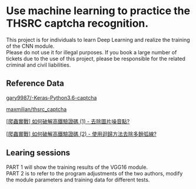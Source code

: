 # Use machine learning to practice the THSRC captcha recognition.

This project is for individuals to learn Deep Learning and realize the training of the CNN module.<br>
Please do not use it for illegal purposes. If you book a large number of tickets due to the use of this project, please be responsible for the related criminal and civil liabilities.<br>

## Reference Data
[gary9987/-Keras-Python3.6-captcha](https://github.com/gary9987/-Keras-TensorFlow-Python3.6-)

[maxmilian/thsrc_captcha](https://github.com/maxmilian/thsrc_captcha)

[[爬蟲實戰] 如何破解高鐵驗證碼 (1) - 去除圖片噪音點?](https://www.youtube.com/watch?v=6HGbKdB4kVY)

[[爬蟲實戰] 如何破解高鐵驗證碼 (2) - 使用迴歸方法去除多餘弧線?](https://www.youtube.com/watch?v=4DHcOPSfC4c)


## Learing sessions
PART 1 will show the training results of the VGG16 module.<br>
PART 2 is to refer to the program adjustments of the two authors, modify the module parameters and training data for different tests.<br>
